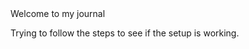 <head>
    Welcome to my journal
</head>
<body>
  <p>Trying to follow the steps to see if the setup is working.</p>
</body>
